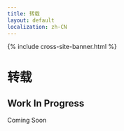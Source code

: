 ```yaml
---
title: 转载
layout: default
localization: zh-CN
---
```


{% include cross-site-banner.html %}

# 转载

## Work In Progress

Coming Soon
